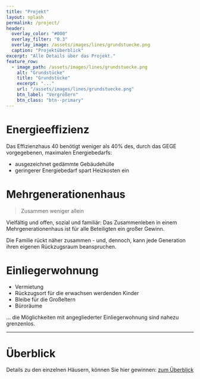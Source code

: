 ```yaml
---
title: "Projekt"
layout: splash
permalink: /project/
header:
  overlay_color: "#000"
  overlay_filter: "0.3"
  overlay_image: /assets/images/lines/grundstuecke.png
  caption: "Projektüberblick"
excerpt: "Alle Details über das Projekt."
feature_row:
  - image_path: /assets/images/lines/grundstuecke.png
    alt: "Grundstücke"
    title: "Grundstücke"
    excerpt: "..."
    url: "/assets/images/lines/grundstuecke.png"
    btn_label: "Vergrößern"
    btn_class: "btn--primary"
---
```


<!--{% include feature_row type="center" %}-->

# Energieeffizienz

Das Effizienzhaus 40 benötigt weniger als 40% des, durch das GEGE vorgegebenen, maximalen Energiebedarfs:

- ausgezeichnet gedämmte Gebäudehülle
- geringerer Energiebedarf spart Heizkosten ein

# Mehrgenerationenhaus

> Zusammen weniger allein

Vielfältig und offen, sozial und familiär: Das Zusammenleben in einem Mehrgenerationenhaus ist für alle Beteiligten ein großer Gewinn.

Die Familie rückt näher zusammen - und, dennoch, kann jede Generation ihren eigenen Rückzugsraum beanspruchen.

# Einliegerwohnung

- Vermietung
- Rückzugsort für die erwachsen werdenden Kinder
- Bleibe für die Großeltern
- Büroräume

... die Möglichkeiten mit angegliederter Einliegerwohnung sind nahezu grenzenlos.

---

# Überblick

Details zu den einzelnen Häusern, können Sie hier gewinnen: [zum Überblick](/overview)

